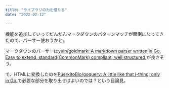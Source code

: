 ```yaml
---
title: "ライブラリの力を借りる"
date: "2022-02-12"

---
```


機能を追加していってだんだんマークダウンのパターンマッチが面倒になってきたので、パーサー使おうかと。

マークダウンのパーサーは[yuin/goldmark: A markdown parser written in Go. Easy to extend, standard(CommonMark) compliant, well structured.](https://github.com/yuin/goldmark)が良さそう。

で、HTMLに変換したのを[PuerkitoBio/goquery: A little like that j-thing, only in Go.](https://github.com/PuerkitoBio/goquery)で必要な部分を取り出せばよいのでは？という目論見。


